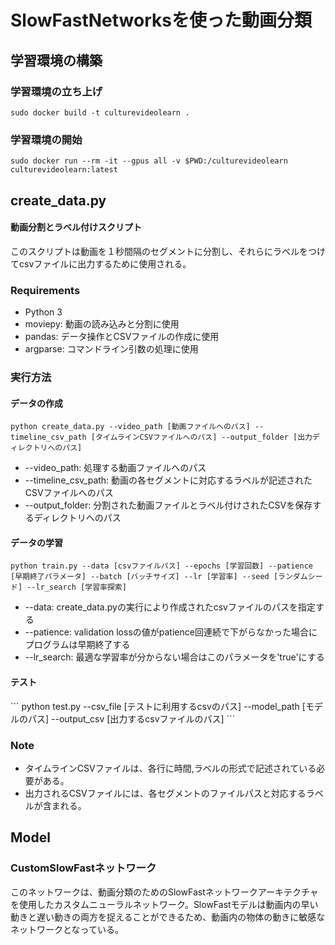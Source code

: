 # SlowFastNetworksを使った動画分類
## 学習環境の構築
### 学習環境の立ち上げ
```
sudo docker build -t culturevideolearn .
```
### 学習環境の開始
```
sudo docker run --rm -it --gpus all -v $PWD:/culturevideolearn culturevideolearn:latest
```
## create_data.py
<h4>動画分割とラベル付けスクリプト</h4>
このスクリプトは動画を１秒間隔のセグメントに分割し、それらにラベルをつけてcsvファイルに出力するために使用される。

### Requirements

- Python 3
- moviepy: 動画の読み込みと分割に使用
- pandas: データ操作とCSVファイルの作成に使用
- argparse: コマンドライン引数の処理に使用
### 実行方法
<h4>データの作成</h4>

```
python create_data.py --video_path [動画ファイルへのパス] --timeline_csv_path [タイムラインCSVファイルへのパス] --output_folder [出力ディレクトリへのパス]
```

- --video_path: 処理する動画ファイルへのパス
- --timeline_csv_path: 動画の各セグメントに対応するラベルが記述されたCSVファイルへのパス
- --output_folder: 分割された動画ファイルとラベル付けされたCSVを保存するディレクトリへのパス
<h4>データの学習</h4>

```
python train.py --data [csvファイルパス] --epochs [学習回数] --patience [早期終了パラメータ] --batch [バッチサイズ] --lr [学習率] --seed [ランダムシード] --lr_search [学習率探索]
```

- --data: create_data.pyの実行により作成されたcsvファイルのパスを指定する
- --patience: validation lossの値がpatience回連続で下がらなかった場合にプログラムは早期終了する
- --lr_search: 最適な学習率が分からない場合はこのパラメータを'true'にする
<h4>テスト</h4>
```
python test.py --csv_file [テストに利用するcsvのパス] --model_path [モデルのパス] --output_csv [出力するcsvファイルのパス] 
```

### Note
- タイムラインCSVファイルは、各行に時間,ラベルの形式で記述されている必要がある。
- 出力されるCSVファイルには、各セグメントのファイルパスと対応するラベルが含まれる。
## Model
### CustomSlowFastネットワーク
このネットワークは、動画分類のためのSlowFastネットワークアーキテクチャを使用したカスタムニューラルネットワーク。SlowFastモデルは動画内の早い動きと遅い動きの両方を捉えることができるため、動画内の物体の動きに敏感なネットワークとなっている。